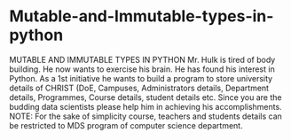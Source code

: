 # Mutable-and-Immutable-types-in-python
MUTABLE AND IMMUTABLE TYPES IN PYTHON Mr. Hulk is tired of body building. He now wants to exercise his brain. He has found his interest in Python. As a 1st initiative he wants to build a program to store university details of CHRIST (DoE, Campuses, Administrators details, Department details, Programmes, Course details, student details etc. Since you are the budding data scientists please help him in achieving his accomplishments. NOTE: For the sake of simplicity course, teachers and students details can be restricted to MDS program of computer science department.

